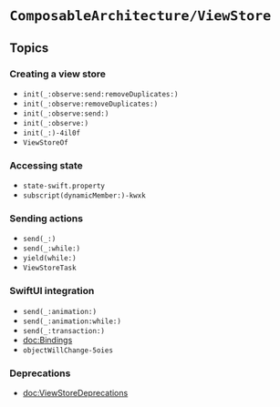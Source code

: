 # ``ComposableArchitecture/ViewStore``

## Topics

### Creating a view store

- ``init(_:observe:send:removeDuplicates:)``
- ``init(_:observe:removeDuplicates:)``
- ``init(_:observe:send:)``
- ``init(_:observe:)``
- ``init(_:)-4il0f``
- ``ViewStoreOf``

### Accessing state

- ``state-swift.property``
- ``subscript(dynamicMember:)-kwxk``

### Sending actions

- ``send(_:)``
- ``send(_:while:)``
- ``yield(while:)``
- ``ViewStoreTask``

### SwiftUI integration

- ``send(_:animation:)``
- ``send(_:animation:while:)``
- ``send(_:transaction:)``
- <doc:Bindings>
- ``objectWillChange-5oies``

### Deprecations

- <doc:ViewStoreDeprecations>
